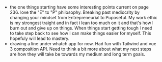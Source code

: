 - the one things starting have some interesting points current on page 236. love the "E" to "P" philosophy. Breaking past mediocrity by changing your mindset from Entrepreneurial to Puposeful. My work ethic is my strongest traight and in fact i lean too much on it and that's how I burn out and give up on things. When things start getting tough I need to take step back to see how I can make things easier for myself. This hopefuly will lead to mastery. 
- drawing a line under whatch app for now. Had fun with Tailwind and vue 3 composition API. Need to think a bit more about what my next steps are how they will take be towards my medium and long term goals.
